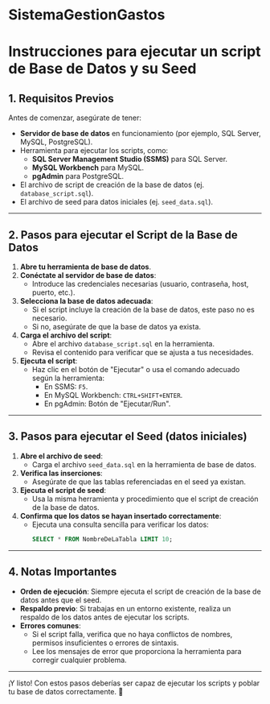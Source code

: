 # SistemaGestionGastos

# Instrucciones para ejecutar un script de Base de Datos y su Seed

## 1. Requisitos Previos
Antes de comenzar, asegúrate de tener:
- **Servidor de base de datos** en funcionamiento (por ejemplo, SQL Server, MySQL, PostgreSQL).
- Herramienta para ejecutar los scripts, como:
  - **SQL Server Management Studio (SSMS)** para SQL Server.
  - **MySQL Workbench** para MySQL.
  - **pgAdmin** para PostgreSQL.
- El archivo de script de creación de la base de datos (ej. `database_script.sql`).
- El archivo de seed para datos iniciales (ej. `seed_data.sql`).

---

## 2. Pasos para ejecutar el Script de la Base de Datos
1. **Abre tu herramienta de base de datos**.
2. **Conéctate al servidor de base de datos**:
   - Introduce las credenciales necesarias (usuario, contraseña, host, puerto, etc.).
3. **Selecciona la base de datos adecuada**:
   - Si el script incluye la creación de la base de datos, este paso no es necesario.
   - Si no, asegúrate de que la base de datos ya exista.
4. **Carga el archivo del script**:
   - Abre el archivo `database_script.sql` en la herramienta.
   - Revisa el contenido para verificar que se ajusta a tus necesidades.
5. **Ejecuta el script**:
   - Haz clic en el botón de "Ejecutar" o usa el comando adecuado según la herramienta:
     - En SSMS: `F5`.
     - En MySQL Workbench: `CTRL+SHIFT+ENTER`.
     - En pgAdmin: Botón de "Ejecutar/Run".

---

## 3. Pasos para ejecutar el Seed (datos iniciales)
1. **Abre el archivo de seed**:
   - Carga el archivo `seed_data.sql` en la herramienta de base de datos.
2. **Verifica las inserciones**:
   - Asegúrate de que las tablas referenciadas en el seed ya existan.
3. **Ejecuta el script de seed**:
   - Usa la misma herramienta y procedimiento que el script de creación de la base de datos.
4. **Confirma que los datos se hayan insertado correctamente**:
   - Ejecuta una consulta sencilla para verificar los datos:
     ```sql
     SELECT * FROM NombreDeLaTabla LIMIT 10;
     ```

---

## 4. Notas Importantes
- **Orden de ejecución**: Siempre ejecuta el script de creación de la base de datos antes que el seed.
- **Respaldo previo**: Si trabajas en un entorno existente, realiza un respaldo de los datos antes de ejecutar los scripts.
- **Errores comunes**:
  - Si el script falla, verifica que no haya conflictos de nombres, permisos insuficientes o errores de sintaxis.
  - Lee los mensajes de error que proporciona la herramienta para corregir cualquier problema.

---

¡Y listo! Con estos pasos deberías ser capaz de ejecutar los scripts y poblar tu base de datos correctamente. 🚀
